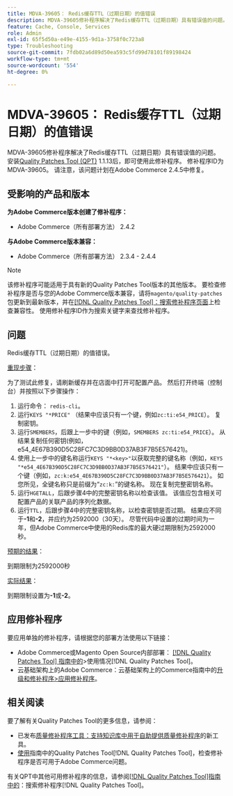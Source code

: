 ```yaml
---
title: MDVA-39605： Redis缓存TTL（过期日期）的值错误
description: MDVA-39605修补程序解决了Redis缓存TTL（过期日期）具有错误值的问题。 安装[Quality Patches Tool (QPT)](https://experienceleague.adobe.com/en/docs/commerce-operations/tools/quality-patches-tool/quality-patches-tool-to-self-serve-quality-patches) 1.1.13后，即可使用此修补程序。 修补程序ID为MDVA-39605。 请注意，该问题计划在Adobe Commerce 2.4.5中修复。
feature: Cache, Console, Services
role: Admin
exl-id: 65f5d50a-e49e-4155-9d1a-3758f0c723a8
type: Troubleshooting
source-git-commit: 7fdb02a6d89d50ea593c5fd99d78101f89198424
workflow-type: tm+mt
source-wordcount: '554'
ht-degree: 0%

---
```


# MDVA-39605： Redis缓存TTL（过期日期）的值错误

MDVA-39605修补程序解决了Redis缓存TTL（过期日期）具有错误值的问题。 安装[Quality Patches Tool (QPT)](https://experienceleague.adobe.com/en/docs/commerce-operations/tools/quality-patches-tool/quality-patches-tool-to-self-serve-quality-patches) 1.1.13后，即可使用此修补程序。 修补程序ID为MDVA-39605。 请注意，该问题计划在Adobe Commerce 2.4.5中修复。

## 受影响的产品和版本

**为Adobe Commerce版本创建了修补程序：**

* Adobe Commerce（所有部署方法） 2.4.2

**与Adobe Commerce版本兼容：**

* Adobe Commerce（所有部署方法） 2.3.4 - 2.4.4

>[!NOTE]
>
>该修补程序可能适用于具有新的Quality Patches Tool版本的其他版本。 要检查修补程序是否与您的Adobe Commerce版本兼容，请将`magento/quality-patches`包更新到最新版本，并在[[!DNL Quality Patches Tool]：搜索修补程序页面](https://experienceleague.adobe.com/en/docs/commerce-operations/tools/quality-patches-tool/quality-patches-tool-to-self-serve-quality-patches)上检查兼容性。 使用修补程序ID作为搜索关键字来查找修补程序。

## 问题

Redis缓存TTL（过期日期）的值错误。

<u>重现步骤</u>：

为了测试此修复，请刷新缓存并在店面中打开可配置产品。 然后打开终端（控制台）并按照以下步骤操作：

1. 运行命令： `redis-cli`。
1. 运行`KEYS "*PRICE"` （结果中应该只有一个键，例如`zc:ti:e54_PRICE`）。 复制密钥。
1. 运行`SMEMBERS`，后跟上一步中的键（例如，`SMEMBERS zc:ti:e54_PRICE`）。 从结果复制任何密钥(例如，e54_4E67B390D5C28FC7C3D9BB0D37AB3F7B5E576421)。
1. 使用上一步中的键名称运行`KEYS "*<key>"`以获取完整的键名称（例如，`KEYS "*e54_4E67B390D5C28FC7C3D9BB0D37AB3F7B5E576421"`）。 结果中应该只有一个键（例如，`zc:k:e54_4E67B390D5C28FC7C3D9BB0D37AB3F7B5E576421`）。 如您所见，全键名称只是前缀为“`zc:k:`”的键名称。 现在复制完整密钥名称。
1. 运行`HGETALL`，后跟步骤4中的完整密钥名称以检查该值。 该值应包含相关可配置产品的关联产品的序列化数据。
1. 运行`TTL`，后跟步骤4中的完整密钥名称，以检查密钥是否过期。 结果应不同于&#x200B;**-1**&#x200B;和&#x200B;**-2**，并应约为2592000（30天）。 尽管代码中设置的过期时间为一年，但Adobe Commerce中使用的Redis库的最大硬过期限制为2592000秒。

<u>预期的结果</u>：

到期限制为2592000秒

<u>实际结果</u>：

到期限制设置为&#x200B;**-1**&#x200B;或&#x200B;**-2**。

## 应用修补程序

要应用单独的修补程序，请根据您的部署方法使用以下链接：

* Adobe Commerce或Magento Open Source内部部署： [[!DNL Quality Patches Tool] 指南中的](/help/tools/quality-patches-tool/usage.md)>使用情况[!DNL Quality Patches Tool]。
* 云基础架构上的Adobe Commerce：云基础架构上的Commerce指南中的[升级和修补程序>应用修补程序](https://experienceleague.adobe.com/docs/commerce-cloud-service/user-guide/develop/upgrade/apply-patches.html)。

## 相关阅读

要了解有关Quality Patches Tool的更多信息，请参阅：

* 已发布[质量修补程序工具：支持知识库中用于自助提供质量修补程序](https://experienceleague.adobe.com/en/docs/commerce-operations/tools/quality-patches-tool/quality-patches-tool-to-self-serve-quality-patches)的新工具。
* [使用](/help/tools/quality-patches-tool/patches-available-in-qpt/check-patch-for-magento-issue-with-magento-quality-patches.md)指南中的Quality Patches Tool[!DNL Quality Patches Tool]，检查修补程序是否可用于Adobe Commerce问题。

有关QPT中其他可用修补程序的信息，请参阅[[!DNL Quality Patches Tool]指南中的](https://experienceleague.adobe.com/tools/commerce-quality-patches/index.html)：搜索修补程序[!DNL Quality Patches Tool]。
